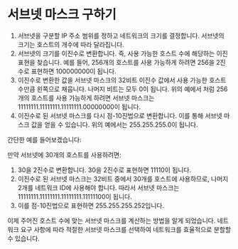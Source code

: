 # 서브넷 마스크 구하기

1. 서브넷을 구분할 IP 주소 범위를 정하고 네트워크의 크기를 결정합니다. 서브넷의 크기는 호스트의 개수에 따라 달라집니다.
2. 서브넷의 크기를 이진수로 변환합니다. 즉, 사용 가능한 호스트 수에 해당하는 이진 표현을 찾습니다. 예를 들어, 256개의 호스트를 사용 가능하게 하려면 256을 2진수로 표현하면 100000000이 됩니다.
3. 이진수로 변환한 값을 서브넷 마스크의 32비트 이진수 값에서 사용 가능한 호스트 수만큼 왼쪽으로 채웁니다. 나머지 비트는 모두 0이 됩니다. 위의 예에서 처럼 256개의 호스트를 사용 가능하게 하려면 서브넷 마스크는 11111111.11111111.11111111.00000000이 됩니다.
4. 이진수로 된 서브넷 마스크를 다시 점-10진법으로 변환합니다. 이를 통해 서브넷 마스크 값을 얻을 수 있습니다. 위의 예에서는 255.255.255.0이 됩니다.

간단한 예를 들어보겠습니다:

만약 서브넷에 30개의 호스트를 사용하려면:

1. 30을 2진수로 변환합니다. 30을 2진수로 표현하면 11110이 됩니다.
2. 이진수로 된 서브넷 마스크는 32비트 중에서 30개를 호스트에 사용하므로, 나머지 2개를 네트워크 ID에 사용해야 합니다. 따라서 서브넷 마스크는 11111111.11111111.11111111.11111100이 됩니다.
3. 이를 점-10진법으로 표현하면 255.255.255.252입니다.

이제 주어진 호스트 수에 맞는 서브넷 마스크를 계산하는 방법을 알게 되었습니다. 네트워크 요구 사항에 따라 적절한 서브넷 마스크를 선택하여 네트워크를 효율적으로 분할할 수 있습니다.